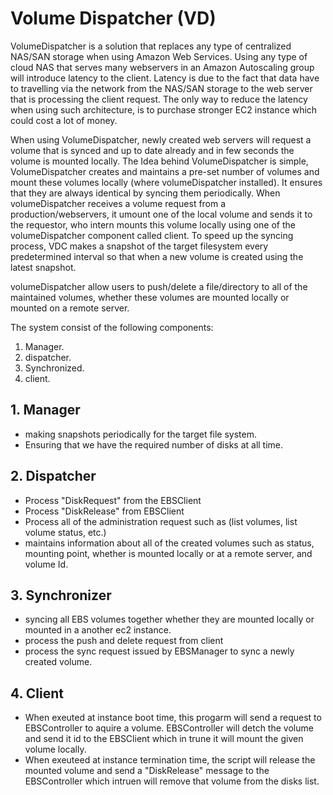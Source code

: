 # Volume Dispatcher (VD) #

  VolumeDispatcher is a solution that replaces any type of centralized NAS/SAN storage when using Amazon Web Services. Using any type of cloud NAS that serves many webservers in an Amazon Autoscaling group will introduce latency to the client. Latency is due to the fact that data have to travelling via the network from the NAS/SAN storage to the web server that is processing the client request. The only way to reduce the latency when using such architecture, is to purchase stronger EC2 instance which could cost a lot of money.
  
  When using VolumeDispatcher, newly created web servers will request a volume that is synced and up to date already and in few seconds the volume is mounted locally. The Idea behind VolumeDispatcher is simple, VolumeDispatcher creates and maintains a pre-set number of volumes and mount these volumes locally (where volumeDispatcher installed). It ensures that they are always identical by syncing them periodically. When volumeDispatcher receives a volume request from a production/webservers, it umount one of the local volume and sends it to the requestor, who intern mounts this volume locally using one of the volumeDispatcher component called client. To speed up the syncing process, VDC makes a snapshot of the target filesystem every predetermined interval so that when a new volume is created using the latest snapshot.  

  volumeDispatcher allow users to push/delete a file/directory to all of the maintained volumes, whether these volumes are mounted locally or mounted on a remote server. 

The system consist of the following components:
  1. Manager.
  2. dispatcher.
  3. Synchronized.
  4. client.

## 1. Manager ##
  - making snapshots periodically for the target file system.
  - Ensuring that we have the required number of disks at all time.

## 2. Dispatcher ## 
  - Process "DiskRequest" from the EBSClient 
  - Process "DiskRelease" from EBSClient 
  - Process all of the administration request such as (list volumes, list volume status, etc.) 
  - maintains information about all of the created volumes such as status, mounting point, whether is mounted locally or at a remote server, and volume Id.

## 3. Synchronizer ## 
  - syncing all EBS volumes together whether they are mounted locally or mounted in a another ec2 instance. 
  - process the push and delete request from client 
  - process the sync request issued by EBSManager to sync a newly created volume.

## 4. Client ## 
  - When exeuted at instance boot time, this progarm will send a request to EBSController to aquire a volume. EBSController will detch the volume and send it id to the EBSClient which in trune it will mount the given volume locally. 
  - When exeuteed at instance termination time, the script will release the mounted volume and send a "DiskRelease" message to the EBSController which intruen will remove that volume from the disks list.

